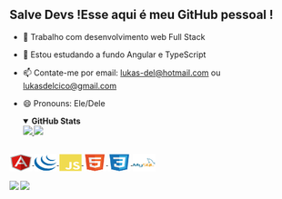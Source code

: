 ## Salve Devs !Esse aqui é meu GitHub pessoal !



- 🔭 Trabalho com desenvolvimento web Full Stack 
- 🌱 Estou estudando a fundo Angular e TypeScript
- 📫 Contate-me por email: lukas-del@hotmail.com ou lukasdelcico@gmail.com
- 😄 Pronouns: Ele/Dele

  <details open>
    <summary><strong>GitHub Stats<strong></summary>
    <a href="https://github.com/wendelcutrim" target="_blank">
    <img height="163em" src="https://github-readme-stats.vercel.app/api?username=lucasbastosdelcico&show_icons=true&theme=dracula&include_all_commits=true&count_private=true"/>
    <img height="163em" src="https://github-readme-stats.vercel.app/api/top-langs/?username=lucasbastosdelcico&layout=compact&langs_count=10&theme=dracula&hide=CMake%2C%20Makefile"/>
  </details>
</div>
<div style="display: inline_block">
 <br>
  <img align="center" alt="Angular" height="30" width="40" title="Angular" src="https://raw.githubusercontent.com/devicons/devicon/master/icons/angularjs/angularjs-original.svg">
  <img align="center" alt="JQuery" height="30" width="40" title="JQuery" src="https://raw.githubusercontent.com/devicons/devicon/master/icons/jquery/jquery-original.svg">
  <img align="center"alt="Javascript"height="30"width="40"title="Javascript"src="https://raw.githubusercontent.com/devicons/devicon/master/icons/javascript/javascript-plain.svg">
  <img align="center" alt="HTML" height="30" width="40" title="HTML" src="https://raw.githubusercontent.com/devicons/devicon/master/icons/html5/html5-original.svg">
  <img align="center" alt="CSS" height="30" width="40" title="CSS" src="https://raw.githubusercontent.com/devicons/devicon/master/icons/css3/css3-original.svg">
  <img align="center" alt="MySQL" height="30" width="40" title="MySQL" src="https://raw.githubusercontent.com/devicons/devicon/master/icons/mysql/mysql-original-wordmark.svg">

</div>
<br/>
<div> 
  <a href="https://instagram.com/lucasdelcico" target="_blank"><img src="https://img.shields.io/badge/-Instagram-%23E4405F?style=for-the-badge&logo=instagram&logoColor=white"></a>
  <a href="https://www.linkedin.com/in/lucas-bastos-delcico/" target="_blank"><img src="https://img.shields.io/badge/-LinkedIn-%230077B5?style=for-the-badge&logo=linkedin&logoColor=white"></a> 
</div>
